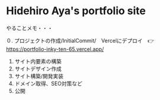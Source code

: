 # Hidehiro Aya's portfolio site

やることメモ・・・

０. プロジェクトの作成/InitialCommit/　Vercelにデプロイ　👉　https://portfolio-inky-ten-65.vercel.app/
1. サイト内要素の構築
2. サイトデザイン作成
3. サイト構築/開発実装
4. ドメイン取得、SEO対策など
5. 公開
